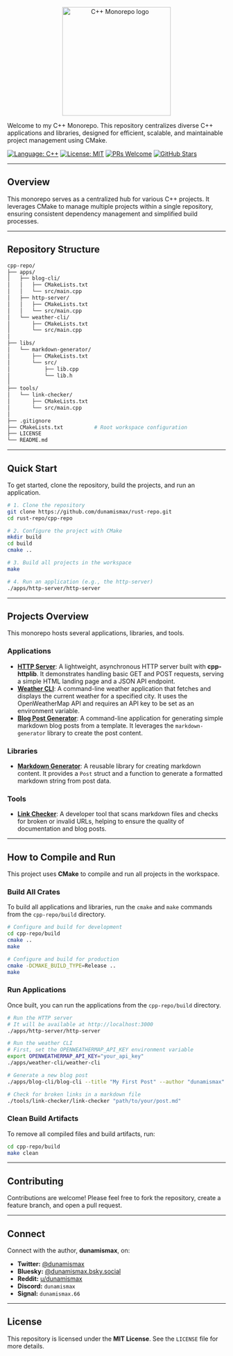<p align="center">
  <img src="https://upload.wikimedia.org/wikipedia/commons/thumb/1/18/ISO_C%2B%2B_Logo.svg/1200px-ISO_C%2B%2B_Logo.svg.png" alt="C++ Monorepo logo" width="250"/>
</p>

Welcome to my C++ Monorepo. This repository centralizes diverse C++ applications and libraries, designed for efficient, scalable, and maintainable project management using CMake.

[![Language: C++](https://img.shields.io/badge/Language-C%2B%2B-blue.svg)](https://isocpp.org/)
[![License: MIT](https://img.shields.io/badge/License-MIT-yellow.svg)](https://github.com/dunamismax/rust-repo/blob/main/LICENSE)
[![PRs Welcome](https://img.shields.io/badge/PRs-welcome-brightgreen.svg?style=flat-square)](https://github.com/dunamismax/rust-repo/pulls)
[![GitHub Stars](https://img.shields.io/github/stars/dunamismax/rust-repo)](https://github.com/dunamismax/rust-repo/stargazers)

---

## Overview

This monorepo serves as a centralized hub for various C++ projects. It leverages CMake to manage multiple projects within a single repository, ensuring consistent dependency management and simplified build processes.

---

## Repository Structure

```sh
cpp-repo/
├── apps/
│   ├── blog-cli/
│   │   ├── CMakeLists.txt
│   │   └── src/main.cpp
│   ├── http-server/
│   │   ├── CMakeLists.txt
│   │   └── src/main.cpp
│   └── weather-cli/
│       ├── CMakeLists.txt
│       └── src/main.cpp
│
├── libs/
│   └── markdown-generator/
│       ├── CMakeLists.txt
│       └── src/
│           ├── lib.cpp
│           └── lib.h
│
├── tools/
│   └── link-checker/
│       ├── CMakeLists.txt
│       └── src/main.cpp
│
├── .gitignore
├── CMakeLists.txt          # Root workspace configuration
├── LICENSE
└── README.md
```

---

## Quick Start

To get started, clone the repository, build the projects, and run an application.

```bash
# 1. Clone the repository
git clone https://github.com/dunamismax/rust-repo.git
cd rust-repo/cpp-repo

# 2. Configure the project with CMake
mkdir build
cd build
cmake ..

# 3. Build all projects in the workspace
make

# 4. Run an application (e.g., the http-server)
./apps/http-server/http-server
```

---

## Projects Overview

This monorepo hosts several applications, libraries, and tools.

### Applications

*   **[HTTP Server](https://github.com/dunamismax/rust-repo/blob/main/cpp-repo/apps/http-server/src/main.cpp)**: A lightweight, asynchronous HTTP server built with **cpp-httplib**. It demonstrates handling basic GET and POST requests, serving a simple HTML landing page and a JSON API endpoint.
*   **[Weather CLI](https://github.com/dunamismax/rust-repo/blob/main/cpp-repo/apps/weather-cli/src/main.cpp)**: A command-line weather application that fetches and displays the current weather for a specified city. It uses the OpenWeatherMap API and requires an API key to be set as an environment variable.
*   **[Blog Post Generator](https://github.com/dunamismax/rust-repo/blob/main/cpp-repo/apps/blog-cli/src/main.cpp)**: A command-line application for generating simple markdown blog posts from a template. It leverages the `markdown-generator` library to create the post content.

### Libraries

*   **[Markdown Generator](https://github.com/dunamismax/rust-repo/blob/main/cpp-repo/libs/markdown-generator/src/lib.h)**: A reusable library for creating markdown content. It provides a `Post` struct and a function to generate a formatted markdown string from post data.

### Tools

*   **[Link Checker](https://github.com/dunamismax/rust-repo/blob/main/cpp-repo/tools/link-checker/src/main.cpp)**: A developer tool that scans markdown files and checks for broken or invalid URLs, helping to ensure the quality of documentation and blog posts.

---

## How to Compile and Run

This project uses **CMake** to compile and run all projects in the workspace.

### Build All Crates

To build all applications and libraries, run the `cmake` and `make` commands from the `cpp-repo/build` directory.

```bash
# Configure and build for development
cd cpp-repo/build
cmake ..
make

# Configure and build for production
cmake -DCMAKE_BUILD_TYPE=Release ..
make
```

### Run Applications

Once built, you can run the applications from the `cpp-repo/build` directory.

```bash
# Run the HTTP server
# It will be available at http://localhost:3000
./apps/http-server/http-server

# Run the weather CLI
# First, set the OPENWEATHERMAP_API_KEY environment variable
export OPENWEATHERMAP_API_KEY="your_api_key"
./apps/weather-cli/weather-cli

# Generate a new blog post
./apps/blog-cli/blog-cli --title "My First Post" --author "dunamismax"

# Check for broken links in a markdown file
./tools/link-checker/link-checker "path/to/your/post.md"
```

### Clean Build Artifacts

To remove all compiled files and build artifacts, run:

```bash
cd cpp-repo/build
make clean
```

---

## Contributing

Contributions are welcome! Please feel free to fork the repository, create a feature branch, and open a pull request.

---

## Connect

Connect with the author, **dunamismax**, on:

- **Twitter:** [@dunamismax](https://twitter.com/dunamismax)
- **Bluesky:** [@dunamismax.bsky.social](https://bsky.app/profile/dunamismax.bsky.social)
- **Reddit:** [u/dunamismax](https://www.reddit.com/user/dunamismax)
- **Discord:** `dunamismax`
- **Signal:** `dunamismax.66`

---

## License

This repository is licensed under the **MIT License**. See the `LICENSE` file for more details.